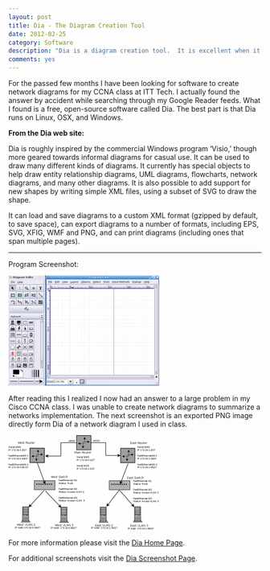 ```yaml
---
layout: post
title: Dia - The Diagram Creation Tool
date: 2012-02-25
category: Software
description: "Dia is a diagram creation tool.  It is excellent when it comes to creating graphs, flow charts, for network layouts and programming organization."
comments: yes
---
```


For the passed few months I have been looking for software to create network diagrams for my CCNA class at ITT Tech.  I actually found the answer by accident while searching through my Google Reader feeds.  What I found is a free, open-source software called Dia. The best part is that Dia runs on Linux, OSX, and Windows.

__From the Dia web site:__

Dia is roughly inspired by the commercial Windows program ‘Visio,’ though more geared towards informal diagrams for casual use. It can be used to draw many different kinds of diagrams. It currently has special objects to help draw entity relationship diagrams, UML diagrams, flowcharts, network diagrams, and many other diagrams. It is also possible to add support for new shapes by writing simple XML files, using a subset of SVG to draw the shape.

It can load and save diagrams to a custom XML format (gzipped by default, to save space), can export diagrams to a number of formats, including EPS, SVG, XFIG, WMF and PNG, and can print diagrams (including ones that span multiple pages).
***
Program Screenshot:

![Alt text](/assets/posts/Screenshot_Dia-300x219.png)

After reading this I realized I now had an answer to a large problem in my Cisco CCNA class. I was unable to create network diagrams to summarize a networks implementation. The next screenshot is an exported PNG image directly form Dia of a network diagram I used in class.

![Alt text](/assets/posts/Network_Diagram-300x188.png)

For more information please visit the [Dia Home Page](http://live.gnome.org/Dia).

For additional screenshots visit the [Dia Screenshot Page](http://live.gnome.org/Dia/Screenshots).


